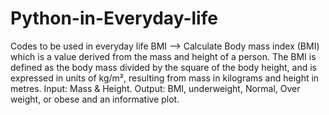# Python-in-Everyday-life
Codes to be used in everyday life
BMI --> Calculate Body mass index (BMI) which is a value derived from the mass and height of a person. The BMI is defined as the body mass divided by the square of the body height, and is expressed in units of kg/m², resulting from mass in kilograms and height in metres. Input: Mass & Height. Output: BMI, underweight, Normal, Over weight, or obese and an informative plot.
